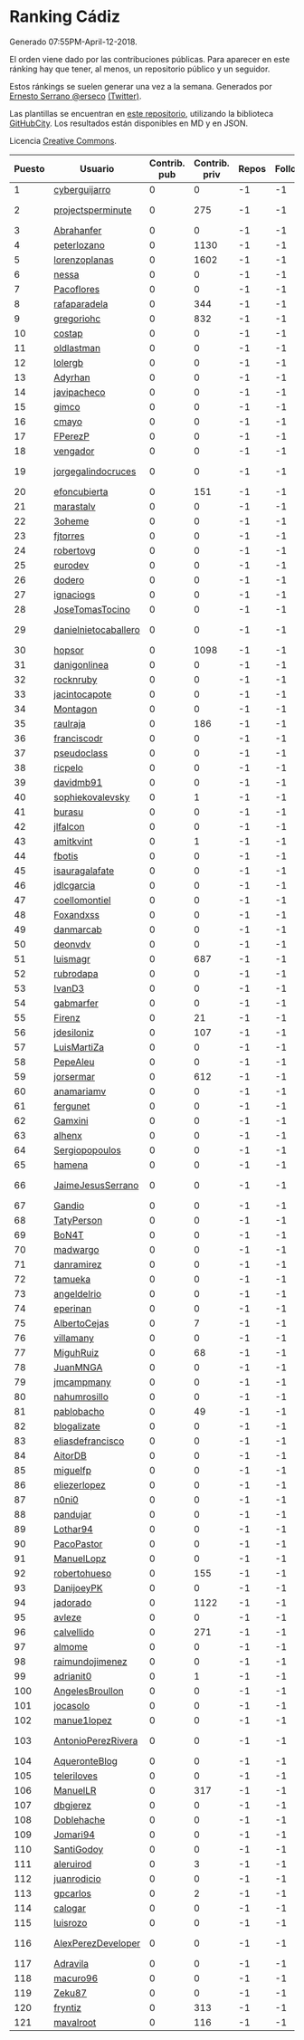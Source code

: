 # Ranking Cádiz

Generado 07:55PM-April-12-2018.

El orden viene dado por las contribuciones públicas. Para aparecer en este ránking hay que tener, al menos, un repositorio público y un seguidor.

Estos ránkings se suelen generar una vez a la semana. Generados por [Ernesto Serrano @erseco](https://github.com/erseco/) [(Twitter)](https://twitter.com/erseco).

Las plantillas se encuentran en [este repositorio](https://github.com/iblancasa/GH-Spanish-Ranking), utilizando la biblioteca [GitHubCity](https://github.com/iblancasa/GitHubCity). Los resultados están disponibles en MD y en JSON.

Licencia [Creative Commons](https://creativecommons.org/licenses/by/4.0/).

| Puesto   |  Usuario  | Contrib. pub | Contrib. priv |Repos| Followers | Desde |  Avatar  |
|----------|-----------|--------------|---------------|-----|-----------|-------|----------|
|1|[cyberguijarro](https://github.com/cyberguijarro)|0|0|-1|-1||![cyberguijarro]()|
|2|[projectsperminute](https://github.com/projectsperminute)|0|275|-1|-1||![projectsperminute]()|
|3|[Abrahanfer](https://github.com/Abrahanfer)|0|0|-1|-1||![Abrahanfer]()|
|4|[peterlozano](https://github.com/peterlozano)|0|1130|-1|-1||![peterlozano]()|
|5|[lorenzoplanas](https://github.com/lorenzoplanas)|0|1602|-1|-1||![lorenzoplanas]()|
|6|[nessa](https://github.com/nessa)|0|0|-1|-1||![nessa]()|
|7|[Pacoflores](https://github.com/Pacoflores)|0|0|-1|-1||![Pacoflores]()|
|8|[rafaparadela](https://github.com/rafaparadela)|0|344|-1|-1||![rafaparadela]()|
|9|[gregoriohc](https://github.com/gregoriohc)|0|832|-1|-1||![gregoriohc]()|
|10|[costap](https://github.com/costap)|0|0|-1|-1||![costap]()|
|11|[oldlastman](https://github.com/oldlastman)|0|0|-1|-1||![oldlastman]()|
|12|[lolergb](https://github.com/lolergb)|0|0|-1|-1||![lolergb]()|
|13|[Adyrhan](https://github.com/Adyrhan)|0|0|-1|-1||![Adyrhan]()|
|14|[javipacheco](https://github.com/javipacheco)|0|0|-1|-1||![javipacheco]()|
|15|[gimco](https://github.com/gimco)|0|0|-1|-1||![gimco]()|
|16|[cmayo](https://github.com/cmayo)|0|0|-1|-1||![cmayo]()|
|17|[FPerezP](https://github.com/FPerezP)|0|0|-1|-1||![FPerezP]()|
|18|[vengador](https://github.com/vengador)|0|0|-1|-1||![vengador]()|
|19|[jorgegalindocruces](https://github.com/jorgegalindocruces)|0|0|-1|-1||![jorgegalindocruces]()|
|20|[efoncubierta](https://github.com/efoncubierta)|0|151|-1|-1||![efoncubierta]()|
|21|[marastalv](https://github.com/marastalv)|0|0|-1|-1||![marastalv]()|
|22|[3oheme](https://github.com/3oheme)|0|0|-1|-1||![3oheme]()|
|23|[fjtorres](https://github.com/fjtorres)|0|0|-1|-1||![fjtorres]()|
|24|[robertovg](https://github.com/robertovg)|0|0|-1|-1||![robertovg]()|
|25|[eurodev](https://github.com/eurodev)|0|0|-1|-1||![eurodev]()|
|26|[dodero](https://github.com/dodero)|0|0|-1|-1||![dodero]()|
|27|[ignaciogs](https://github.com/ignaciogs)|0|0|-1|-1||![ignaciogs]()|
|28|[JoseTomasTocino](https://github.com/JoseTomasTocino)|0|0|-1|-1||![JoseTomasTocino]()|
|29|[danielnietocaballero](https://github.com/danielnietocaballero)|0|0|-1|-1||![danielnietocaballero]()|
|30|[hopsor](https://github.com/hopsor)|0|1098|-1|-1||![hopsor]()|
|31|[danigonlinea](https://github.com/danigonlinea)|0|0|-1|-1||![danigonlinea]()|
|32|[rocknruby](https://github.com/rocknruby)|0|0|-1|-1||![rocknruby]()|
|33|[jacintocapote](https://github.com/jacintocapote)|0|0|-1|-1||![jacintocapote]()|
|34|[Montagon](https://github.com/Montagon)|0|0|-1|-1||![Montagon]()|
|35|[raulraja](https://github.com/raulraja)|0|186|-1|-1||![raulraja]()|
|36|[franciscodr](https://github.com/franciscodr)|0|0|-1|-1||![franciscodr]()|
|37|[pseudoclass](https://github.com/pseudoclass)|0|0|-1|-1||![pseudoclass]()|
|38|[ricpelo](https://github.com/ricpelo)|0|0|-1|-1||![ricpelo]()|
|39|[davidmb91](https://github.com/davidmb91)|0|0|-1|-1||![davidmb91]()|
|40|[sophiekovalevsky](https://github.com/sophiekovalevsky)|0|1|-1|-1||![sophiekovalevsky]()|
|41|[burasu](https://github.com/burasu)|0|0|-1|-1||![burasu]()|
|42|[jlfalcon](https://github.com/jlfalcon)|0|0|-1|-1||![jlfalcon]()|
|43|[amitkvint](https://github.com/amitkvint)|0|1|-1|-1||![amitkvint]()|
|44|[fbotis](https://github.com/fbotis)|0|0|-1|-1||![fbotis]()|
|45|[isauragalafate](https://github.com/isauragalafate)|0|0|-1|-1||![isauragalafate]()|
|46|[jdlcgarcia](https://github.com/jdlcgarcia)|0|0|-1|-1||![jdlcgarcia]()|
|47|[coellomontiel](https://github.com/coellomontiel)|0|0|-1|-1||![coellomontiel]()|
|48|[Foxandxss](https://github.com/Foxandxss)|0|0|-1|-1||![Foxandxss]()|
|49|[danmarcab](https://github.com/danmarcab)|0|0|-1|-1||![danmarcab]()|
|50|[deonvdv](https://github.com/deonvdv)|0|0|-1|-1||![deonvdv]()|
|51|[luismagr](https://github.com/luismagr)|0|687|-1|-1||![luismagr]()|
|52|[rubrodapa](https://github.com/rubrodapa)|0|0|-1|-1||![rubrodapa]()|
|53|[IvanD3](https://github.com/IvanD3)|0|0|-1|-1||![IvanD3]()|
|54|[gabmarfer](https://github.com/gabmarfer)|0|0|-1|-1||![gabmarfer]()|
|55|[Firenz](https://github.com/Firenz)|0|21|-1|-1||![Firenz]()|
|56|[jdesiloniz](https://github.com/jdesiloniz)|0|107|-1|-1||![jdesiloniz]()|
|57|[LuisMartiZa](https://github.com/LuisMartiZa)|0|0|-1|-1||![LuisMartiZa]()|
|58|[PepeAleu](https://github.com/PepeAleu)|0|0|-1|-1||![PepeAleu]()|
|59|[jorsermar](https://github.com/jorsermar)|0|612|-1|-1||![jorsermar]()|
|60|[anamariamv](https://github.com/anamariamv)|0|0|-1|-1||![anamariamv]()|
|61|[fergunet](https://github.com/fergunet)|0|0|-1|-1||![fergunet]()|
|62|[Gamxini](https://github.com/Gamxini)|0|0|-1|-1||![Gamxini]()|
|63|[alhenx](https://github.com/alhenx)|0|0|-1|-1||![alhenx]()|
|64|[Sergiopopoulos](https://github.com/Sergiopopoulos)|0|0|-1|-1||![Sergiopopoulos]()|
|65|[hamena](https://github.com/hamena)|0|0|-1|-1||![hamena]()|
|66|[JaimeJesusSerrano](https://github.com/JaimeJesusSerrano)|0|0|-1|-1||![JaimeJesusSerrano]()|
|67|[Gandio](https://github.com/Gandio)|0|0|-1|-1||![Gandio]()|
|68|[TatyPerson](https://github.com/TatyPerson)|0|0|-1|-1||![TatyPerson]()|
|69|[BoN4T](https://github.com/BoN4T)|0|0|-1|-1||![BoN4T]()|
|70|[madwargo](https://github.com/madwargo)|0|0|-1|-1||![madwargo]()|
|71|[danramirez](https://github.com/danramirez)|0|0|-1|-1||![danramirez]()|
|72|[tamueka](https://github.com/tamueka)|0|0|-1|-1||![tamueka]()|
|73|[angeldelrio](https://github.com/angeldelrio)|0|0|-1|-1||![angeldelrio]()|
|74|[eperinan](https://github.com/eperinan)|0|0|-1|-1||![eperinan]()|
|75|[AlbertoCejas](https://github.com/AlbertoCejas)|0|7|-1|-1||![AlbertoCejas]()|
|76|[villamany](https://github.com/villamany)|0|0|-1|-1||![villamany]()|
|77|[MiguhRuiz](https://github.com/MiguhRuiz)|0|68|-1|-1||![MiguhRuiz]()|
|78|[JuanMNGA](https://github.com/JuanMNGA)|0|0|-1|-1||![JuanMNGA]()|
|79|[jmcampmany](https://github.com/jmcampmany)|0|0|-1|-1||![jmcampmany]()|
|80|[nahumrosillo](https://github.com/nahumrosillo)|0|0|-1|-1||![nahumrosillo]()|
|81|[pablobacho](https://github.com/pablobacho)|0|49|-1|-1||![pablobacho]()|
|82|[blogalizate](https://github.com/blogalizate)|0|0|-1|-1||![blogalizate]()|
|83|[eliasdefrancisco](https://github.com/eliasdefrancisco)|0|0|-1|-1||![eliasdefrancisco]()|
|84|[AitorDB](https://github.com/AitorDB)|0|0|-1|-1||![AitorDB]()|
|85|[miguelfp](https://github.com/miguelfp)|0|0|-1|-1||![miguelfp]()|
|86|[eliezerlopez](https://github.com/eliezerlopez)|0|0|-1|-1||![eliezerlopez]()|
|87|[n0ni0](https://github.com/n0ni0)|0|0|-1|-1||![n0ni0]()|
|88|[pandujar](https://github.com/pandujar)|0|0|-1|-1||![pandujar]()|
|89|[Lothar94](https://github.com/Lothar94)|0|0|-1|-1||![Lothar94]()|
|90|[PacoPastor](https://github.com/PacoPastor)|0|0|-1|-1||![PacoPastor]()|
|91|[ManuelLopz](https://github.com/ManuelLopz)|0|0|-1|-1||![ManuelLopz]()|
|92|[robertohueso](https://github.com/robertohueso)|0|155|-1|-1||![robertohueso]()|
|93|[DanijoeyPK](https://github.com/DanijoeyPK)|0|0|-1|-1||![DanijoeyPK]()|
|94|[jadorado](https://github.com/jadorado)|0|1122|-1|-1||![jadorado]()|
|95|[avleze](https://github.com/avleze)|0|0|-1|-1||![avleze]()|
|96|[calvellido](https://github.com/calvellido)|0|271|-1|-1||![calvellido]()|
|97|[almome](https://github.com/almome)|0|0|-1|-1||![almome]()|
|98|[raimundojimenez](https://github.com/raimundojimenez)|0|0|-1|-1||![raimundojimenez]()|
|99|[adrianit0](https://github.com/adrianit0)|0|1|-1|-1||![adrianit0]()|
|100|[AngelesBroullon](https://github.com/AngelesBroullon)|0|0|-1|-1||![AngelesBroullon]()|
|101|[jocasolo](https://github.com/jocasolo)|0|0|-1|-1||![jocasolo]()|
|102|[manue1lopez](https://github.com/manue1lopez)|0|0|-1|-1||![manue1lopez]()|
|103|[AntonioPerezRivera](https://github.com/AntonioPerezRivera)|0|0|-1|-1||![AntonioPerezRivera]()|
|104|[AqueronteBlog](https://github.com/AqueronteBlog)|0|0|-1|-1||![AqueronteBlog]()|
|105|[teleriloves](https://github.com/teleriloves)|0|0|-1|-1||![teleriloves]()|
|106|[ManuelLR](https://github.com/ManuelLR)|0|317|-1|-1||![ManuelLR]()|
|107|[dbgjerez](https://github.com/dbgjerez)|0|0|-1|-1||![dbgjerez]()|
|108|[Doblehache](https://github.com/Doblehache)|0|0|-1|-1||![Doblehache]()|
|109|[Jomari94](https://github.com/Jomari94)|0|0|-1|-1||![Jomari94]()|
|110|[SantiGodoy](https://github.com/SantiGodoy)|0|0|-1|-1||![SantiGodoy]()|
|111|[aleruirod](https://github.com/aleruirod)|0|3|-1|-1||![aleruirod]()|
|112|[juanrodicio](https://github.com/juanrodicio)|0|0|-1|-1||![juanrodicio]()|
|113|[gpcarlos](https://github.com/gpcarlos)|0|2|-1|-1||![gpcarlos]()|
|114|[calogar](https://github.com/calogar)|0|0|-1|-1||![calogar]()|
|115|[luisrozo](https://github.com/luisrozo)|0|0|-1|-1||![luisrozo]()|
|116|[AlexPerezDeveloper](https://github.com/AlexPerezDeveloper)|0|0|-1|-1||![AlexPerezDeveloper]()|
|117|[Adravila](https://github.com/Adravila)|0|0|-1|-1||![Adravila]()|
|118|[macuro96](https://github.com/macuro96)|0|0|-1|-1||![macuro96]()|
|119|[Zeku87](https://github.com/Zeku87)|0|0|-1|-1||![Zeku87]()|
|120|[fryntiz](https://github.com/fryntiz)|0|313|-1|-1||![fryntiz]()|
|121|[mavalroot](https://github.com/mavalroot)|0|116|-1|-1||![mavalroot]()|
